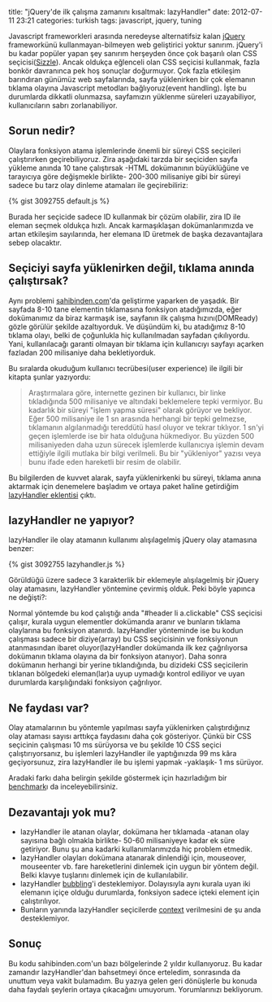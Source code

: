 title: "jQuery'de ilk çalışma zamanını kısaltmak: lazyHandler"
date: 2012-07-11 23:21
categories: turkish
tags: javascript, jquery, tuning

Javascript frameworkleri arasında neredeyse alternatifsiz kalan [jQuery](http://jquery.com) frameworkünü kullanmayan-bilmeyen web geliştirici yoktur sanırım. jQuery'i bu kadar popüler yapan şey sanırım herşeyden önce çok başarılı olan CSS seçicisi([Sizzle](http://sizzlejs.com/)). Ancak oldukça eğlenceli olan CSS seçicisi kullanmak, fazla bonkör davranınca pek hoş sonuçlar doğurmuyor. Çok fazla etkileşim barındıran günümüz web sayfalarında, sayfa yüklenirken bir çok elemanın tıklama olayına Javascript metodları bağlıyoruz(event handling). İşte bu durumlarda dikkatli olunmazsa, sayfamızın yüklenme süreleri uzayabiliyor, kullanıcıların sabrı zorlanabiliyor.

## Sorun nedir?

Olaylara fonksiyon atama işlemlerinde önemli bir süreyi CSS seçicileri çalıştırırken geçirebiliyoruz. Zira aşağıdaki tarzda bir seçiciden sayfa yükleme anında 10 tane çalıştırsak -HTML dokümanının büyüklüğüne ve tarayıcıya göre değişmekle birlikte- 200-300 milisaniye gibi bir süreyi sadece bu tarz olay dinleme atamaları ile geçirebiliriz:

{% gist 3092755 default.js %}

Burada her seçicide sadece ID kullanmak bir çözüm olabilir, zira ID ile eleman seçmek oldukça hızlı. Ancak karmaşıklaşan dokümanlarımızda ve artan etkileşim sayılarında, her elemana ID üretmek de başka dezavantajlara sebep olacaktır.

<!--more-->

## Seçiciyi sayfa yüklenirken değil, tıklama anında çalıştırsak?

Aynı problemi [sahibinden.com](http://www.sahibinden.com)'da geliştirme yaparken de yaşadık. Bir sayfada 8-10 tane elementin tıklamasına fonksiyon atadığımızda, eğer dokümanımız da biraz karmaşık ise, sayfanın ilk çalışma hızını(DOMReady) gözle görülür şekilde azaltıyorduk. Ve düşündüm ki, bu atadığımız 8-10 tıklama olayı, belki de çoğunlukla hiç kullanılmadan sayfadan çıkılıyordu. Yani, kullanılacağı garanti olmayan bir tıklama için kullanıcıyı sayfayı açarken fazladan 200 milisaniye daha bekletiyorduk.

Bu sıralarda okuduğum kullanıcı tecrübesi(user experience) ile ilgili bir kitapta şunlar yazıyordu:

> Araştırmalara göre, internette gezinen bir kullanıcı, bir linke tıkladığında 500 milisaniye ve altındaki beklemelere tepki vermiyor. Bu kadarlık bir süreyi "işlem yapma süresi" olarak görüyor ve bekliyor. Eğer 500 milisaniye ile 1 sn arasında herhangi bir tepki gelmezse, tıklamanın algılanmadığı tereddütü hasıl oluyor ve tekrar tıklıyor. 1 sn'yi geçen işlemlerde ise bir hata olduğuna hükmediyor. Bu yüzden 500 milisaniyeden daha uzun sürecek işlemlerde kullanıcıya işlemin devam ettiğiyle ilgili mutlaka bir bilgi verilmeli. Bu bir "yükleniyor" yazısı veya bunu ifade eden hareketli bir resim de olabilir.

Bu bilgilerden de kuvvet alarak, sayfa yüklenirkenki bu süreyi, tıklama anına aktarmak için denemelere başladım ve ortaya paket haline getirdiğim [lazyHandler eklentisi](https://github.com/muratcorlu/lazyHandler) çıktı.

## lazyHandler ne yapıyor?

lazyHandler ile olay atamanın kullanımı alışılagelmiş jQuery olay atamasına benzer:

{% gist 3092755 lazyhandler.js %}

Görüldüğü üzere sadece 3 karakterlik bir eklemeyle alışılagelmiş bir jQuery olay atamasını, lazyHandler yöntemine çevirmiş olduk. Peki böyle yapınca ne değişti?:

Normal yöntemde bu kod çalıştığı anda "#header li a.clickable" CSS seçicisi çalışır, kurala uygun elementler dokümanda aranır ve bunların tıklama olaylarına bu fonksiyon atanırdı. lazyHandler yönteminde ise bu kodun çalışması sadece bir diziye(array) bu CSS seçicisinin ve fonksiyonun atanmasından ibaret oluyor(lazyHandler dokümanda ilk kez çağrılıyorsa dokümanın tıklama olayına da bir fonksiyon atanıyor). Daha sonra dokümanın herhangi bir yerine tıklandığında, bu dizideki CSS seçicilerin tıklanan bölgedeki eleman(lar)a uyup uymadığı kontrol ediliyor ve uyan durumlarda karşılığındaki fonksiyon çağrılıyor.

## Ne faydası var?

Olay atamalarının bu yöntemle yapılması sayfa yüklenirken çalıştırdığınız olay ataması sayısı arttıkça faydasını daha çok gösteriyor. Çünkü bir CSS seçicinin çalışması 10 ms sürüyorsa ve bu şekilde 10 CSS seçici çalıştırıyorsanız, bu işlemleri lazyHandler ile yaptığınızda 99 ms kâra geçiyorsunuz, zira lazyHandler ile bu işlemi yapmak -yaklaşık- 1 ms sürüyor.

Aradaki farkı daha belirgin şekilde göstermek için hazırladığım bir [benchmark](http://jsperf.com/jquery-lazyhandler-performance-comparison)ı da inceleyebilirsiniz.

## Dezavantajı yok mu?

* lazyHandler ile atanan olaylar, dokümana her tıklamada -atanan olay sayısına bağlı olmakla birlikte- 50-60 milisaniyeye kadar ek süre getiriyor. Bunu şu ana kadarki kullanımlarımızda hiç problem etmedik.
* lazyHandler olayları dokümana atanarak dinlendiği için, mouseover, mouseenter vb. fare hareketlerini dinlemek için uygun bir yöntem değil. Belki klavye tuşlarını dinlemek için de kullanılabilir.
* lazyHandler [bubbling](http://www.quirksmode.org/js/events_order.html)'i desteklemiyor. Dolayısıyla aynı kurala uyan iki elemanın içiçe olduğu durumlarda, fonksiyon sadece içteki element için çalıştırılıyor.
* Bunların yanında lazyHandler seçicilerde [context](http://api.jquery.com/jQuery/#selector-context) verilmesini de şu anda desteklemiyor.

## Sonuç

Bu kodu sahibinden.com'un bazı bölgelerinde 2 yıldır kullanıyoruz. Bu kadar zamandır lazyHandler'dan bahsetmeyi önce erteledim, sonrasında da unuttum veya vakit bulamadım. Bu yazıya gelen geri dönüşlerle bu konuda daha faydalı şeylerin ortaya çıkacağını umuyorum. Yorumlarınızı bekliyorum.
